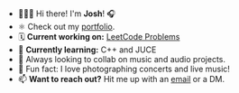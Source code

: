 <ul>
    <li> 👨🏼‍🎤 Hi there! I'm <b>Josh</b>! 🎧</li>
    <li> ⚛️ Check out my <a href="https://augnos.dev">portfolio</a>.</li>
    <li> 🗓 <b>Current working on:</b> <a href='https://leetcode.com/augnos'>LeetCode Problems</a></li>
    <li> 🧠 <b>Currently learning:</b> C++ and JUCE</li>
    <li> 🎤 Always looking to collab on music and audio projects.</li>
    <li> 📸 Fun fact: I love photographing concerts and live music!</li>
    <li> 📫 <b>Want to reach out?</b> Hit me up with an <a href="mailto:josh@augnos.com">email</a> or a DM.</li>
</ul>
